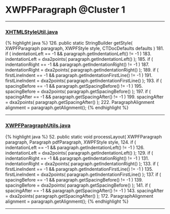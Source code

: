 # XWPFParagraph @Cluster 1

***

### [XHTMLStyleUtil.java](https://searchcode.com/codesearch/view/12208720/)
{% highlight java %}
126. public static StringBuilder getStyle( XWPFParagraph paragraph, XWPFStyle style, CTDocDefaults defaults )
181.     if ( indentationLeft == -1 && paragraph.getIndentationLeft() != -1 )
183.         indentationLeft = dxa2points( paragraph.getIndentationLeft() );
185.     if ( indentationRight == -1 && paragraph.getIndentationRight() != -1 )
187.         indentationRight = dxa2points( paragraph.getIndentationRight() );
189.     if ( firstLineIndent == -1 && paragraph.getIndentationFirstLine() != -1 )
191.         firstLineIndent = dxa2points( paragraph.getIndentationFirstLine() );
193.     if ( spacingBefore == -1 && paragraph.getSpacingBefore() != -1 )
195.         spacingBefore = dxa2points( paragraph.getSpacingBefore() );
197.     if ( spacingAfter == -1 && paragraph.getSpacingAfter() != -1 )
199.         spacingAfter = dxa2points( paragraph.getSpacingAfter() );
222.     ParagraphAlignment alignment = paragraph.getAlignment();
{% endhighlight %}

***

### [XWPFParagraphUtils.java](https://searchcode.com/codesearch/view/12208683/)
{% highlight java %}
52. public static void processLayout( XWPFParagraph paragraph, Paragraph pdfParagraph, XWPFStyle style,
124.     if ( indentationLeft == -1 && paragraph.getIndentationLeft() != -1 )
126.         indentationLeft = dxa2points( paragraph.getIndentationLeft() );
129.     if ( indentationRight == -1 && paragraph.getIndentationRight() != -1 )
131.         indentationRight = dxa2points( paragraph.getIndentationRight() );
133.     if ( firstLineIndent == -1 && paragraph.getIndentationFirstLine() != -1 )
135.         firstLineIndent = dxa2points( paragraph.getIndentationFirstLine() );
137.     if ( spacingBefore == -1 && paragraph.getSpacingBefore() != -1 )
139.         spacingBefore = dxa2points( paragraph.getSpacingBefore() );
141.     if ( spacingAfter == -1 && paragraph.getSpacingAfter() != -1 )
143.         spacingAfter = dxa2points( paragraph.getSpacingAfter() );
172.     ParagraphAlignment alignment = paragraph.getAlignment();
{% endhighlight %}

***

